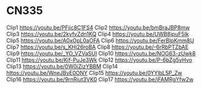 # CN335
Clip1 https://youtu.be/PFjic8C1FS4
Clip2 https://youtu.be/bmBraJBP8mw
Clip3 https://youtu.be/2kyfvZdn1KQ
Clip4 https://youtu.be/UWB8jpuF5Ik
Clip5 https://youtu.be/A0xOpL0aOFA
Clip6 https://youtu.be/FerBlpKmm8U
Clip7 https://youtu.be/s_KHj26roBA
Clip8 https://youtu.be/-6rRbPTZbAE
Clip9 https://youtu.be/_YO_VZVaSUI
Clip10 https://youtu.be/NOG63-zUwk8
Clip11 https://youtu.be/Kjf-PuJe3Wk
Clip12 https://youtu.be/P-6bZg5vHvo
Clip13 https://youtu.be/0W0iZizYBBM
Clip14 https://youtu.be/WneJBvE0ONY
Clip15 https://youtu.be/0YYlbL5P_Zw
Clip16 https://youtu.be/9rnRjut3VK0
Clip17 https://youtu.be/iFAMRgYfw2w
